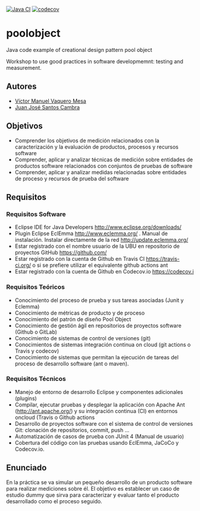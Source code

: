 [![Java CI](https://github.com/VictorVaqueroUBU/poolobject/actions/workflows/ci_jdk1.8_build_test.yml/badge.svg)](https://github.com/VictorVaqueroUBU/poolobject/actions/workflows/ci_jdk1.8_build_test.yml)
[![codecov](https://codecov.io/gh/clv1003/poolobject/branch/master/graph/badge.svg)](https://app.codecov.io/gh/VictorVaqueroUBU/poolobject/tree/master)

poolobject
==========

Java code example of creational design pattern pool object

Workshop to use good practices in software developmemnt: testing and measurement.

## Autores

- [Víctor Manuel Vaquero Mesa](mailto:vvm1002@alu.ubu.es)
- [Juan José Santos Cambra](mailto:jsc1013@alu.ubu.es)

## Objetivos
- Comprender los objetivos de medición relacionados con la caracterización y la evaluación de productos, procesos y recursos software
- Comprender, aplicar y analizar técnicas de medición sobre entidades de productos software relacionados con conjuntos de pruebas de software
- Comprender, aplicar y analizar medidas relacionadas sobre entidades de proceso y recursos de prueba del software

## Requisitos

### Requisitos Software
- Eclipse IDE for Java Developers http://www.eclipse.org/downloads/
- Plugin Eclipse EclEmma http://www.eclemma.org/ . Manual de instalación. Instalar directamente de la red http://update.eclemma.org/
- Estar registrado con el nombre usuario de la UBU en repositorio de proyectos GitHub https://github.com/
- Estar registrado con la cuenta de Github en Travis CI https://travis-ci.org/ o si se prefiere utilizar el equivalente github actions ant 
- Estar registrado con la cuenta de Github en Codecov.io https://codecov.i

### Requisitos Teóricos
- Conocimiento del proceso de prueba y sus tareas asociadas (Junit y Eclemma)
- Conocimiento de métricas de producto y de proceso
- Conocimiento del patrón de diseño Pool Object
- Conocimiento de gestión ágil en repositorios de proyectos software (Github o GitLab)
- Conocimiento de sistemas de control de versiones (git)
- Conocimientos de sistemas integración continua on cloud (git actions o Travis y codecov)
- Conocimiento de sistemas que permitan la ejecución de tareas del proceso de desarrollo software (ant o maven).

### Requisitos Técnicos
- Manejo de entorno de desarrollo Eclipse y componentes adicionales (plugins)
- Compilar, ejecutar pruebas y desplegar la aplicación con Apache Ant (http://ant.apache.org/) y su integración continua (CI) en entornos oncloud (Travis o Github actions
- Desarrollo de proyectos software con el sistema de control de versiones Git: clonación de repositorios, commit, push ...
- Automatización de casos de prueba con JUnit 4 (Manual de usuario)
- Cobertura del código con las pruebas usando EclEmma, JaCoCo y Codecov.io.

## Enunciado
En la práctica se va simular un pequeño desarrollo de un producto software para realizar mediciones sobre él.
El objetivo es establecer un caso de estudio dummy que sirva para caracterizar y evaluar tanto el producto
desarrollado como el proceso seguido.
